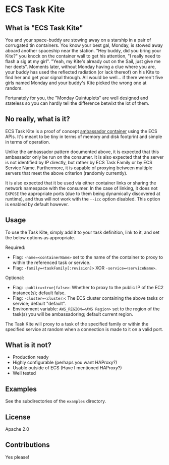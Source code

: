 # ECS Task Kite

## What is "ECS Task Kite"

You and your space-buddy are stowing away on a starship in a pair of corrugated
tin containers. You know your best gal, Monday, is stowed away aboard another
spaceship near the station. "Hey buddy, did you bring your Kite?" you knock on
the container wall to get his attention, "I really need to flash a sig at my
girl". "Yeah, my Kite's already out on the Sail, just give me her deets".
Moments later, without Monday having a clue where you are, your buddy has used
the reflected radiation (or lack thereof) on his Kite to find her and get your
signal through. All would be well&hellip; if there weren't five girls named
Monday and your buddy's Kite picked the wrong one at random.

Fortunately for you, the "Monday Quintuplets" are well designed and stateless
so you can hardly tell the difference betwixt the lot of them.

## No really, what is it?

ECS Task Kite is a proof of concept [ambassador
container](https://docs.docker.com/articles/ambassador_pattern_linking/) using
the ECS APIs.  It's meant to be tiny in terms of memory and disk footprint and
simple in terms of operation.

Unlike the ambassador pattern documented above, it is expected that this
ambassador only be run on the consumer. It is also expected that the server is
not identified by IP directly, but rather by ECS Task Family or by ECS Service
Name. Furthermore, it is capable of proxying between multiple servers that meet
the above criterion (randomly currently).

It is also expected that it be used via either container links or sharing the
network namespace with the consumer. In the case of linking, it does not
`EXPOSE` the appropriate ports (due to them being dynamically discovered at
runtime), and thus will not work with the `--icc` option disabled. This option
is enabled by default however.

## Usage

To use the Task Kite, simply add it to your task definition, link to it, and
set the below options as appropriate.

Required:
 * Flag: `-name=<containerName>` set to the name of the container to proxy to within the referenced task or service.
 * Flag: `-family=<taskFamily[:revision]>` XOR `-service=<serviceName>`.

Optional:
 * Flag: `-public=<true|false>`: Whether to proxy to the public IP of the EC2 instance(s); default false.
 * Flag: `-cluster=<cluster>`: The ECS cluster containing the above tasks or service; default "default".
 * Environment variable: `AWS_REGION=<AWS Region>` set to the region of the task(s) you will be ambassadoring; default current region.

The Task Kite will proxy to a task of the specified family or within the
specified service at random when a connection is made to it on a valid port.

## What is it not?

* Production ready
* Highly configurable (perhaps you want HAProxy?)
* Usable outside of ECS (Have I mentioned HAProxy?)
* Well tested

## Examples

See the subdirectories of the `examples` directory.

## License

Apache 2.0

## Contributions

Yes please!

